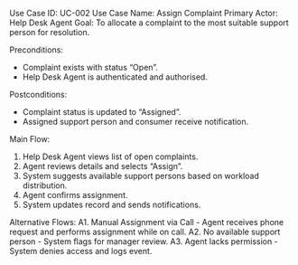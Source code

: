 Use Case ID: UC-002
Use Case Name: Assign Complaint
Primary Actor: Help Desk Agent
Goal: To allocate a complaint to the most suitable support person for resolution.

Preconditions:
- Complaint exists with status “Open”.
- Help Desk Agent is authenticated and authorised.

Postconditions:
- Complaint status is updated to “Assigned”.
- Assigned support person and consumer receive notification.

Main Flow:
1. Help Desk Agent views list of open complaints.
2. Agent reviews details and selects “Assign”.
3. System suggests available support persons based on workload distribution.
4. Agent confirms assignment.
5. System updates record and sends notifications.

Alternative Flows:
A1. Manual Assignment via Call - Agent receives phone request and performs assignment while on call.
A2. No available support person - System flags for manager review.
A3. Agent lacks permission - System denies access and logs event.
